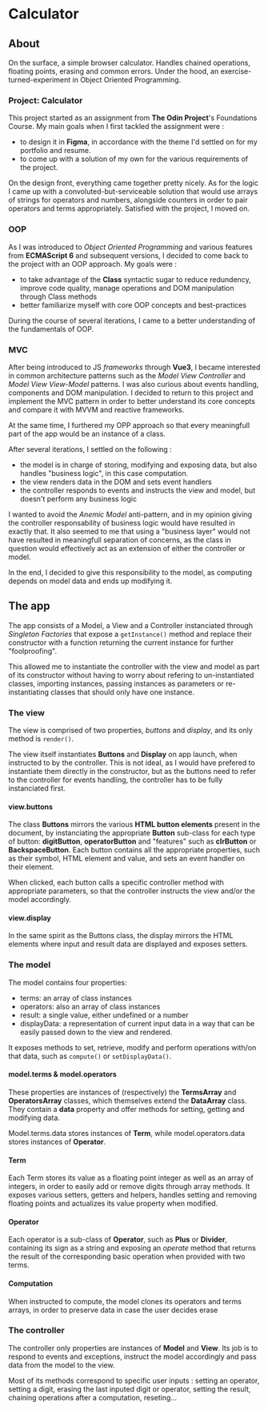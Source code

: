 # Calculator
## About
On the surface, a simple browser calculator. Handles chained operations, floating points, erasing and common errors. Under the hood, an exercise-turned-experiment in Object Oriented Programming.

### Project: Calculator
This project started as an assignment from **The Odin Project**'s Foundations Course. My main goals when I first tackled the assignment were :
- to design it in **Figma**, in accordance with the theme I'd settled on for my portfolio and resume.
- to come up with a solution of my own for the various requirements of the project.

On the design front, everything came together pretty nicely. As for the logic I came up with  a convoluted-but-serviceable solution that would use arrays of strings for operators and numbers, alongside counters in order to pair operators and terms appropriately. Satisfied with the project, I moved on.

### OOP
As I was introduced to *Object Oriented Programming* and various features from **ECMAScript 6** and subsequent versions, I decided to come back to the project with an OOP approach. My goals were : 
- to take advantage of the **Class** syntactic sugar to reduce redundency, improve code quality, manage operations and DOM manipulation through Class methods
- better familiarize myself with core OOP concepts and best-practices

During the course of several iterations, I came to a better understanding of the fundamentals of OOP.

### MVC
After being introduced to JS *frameworks* through **Vue3**, I became interested in common architecture patterns such as the *Model View Controller* and *Model View View-Model* patterns. I was also curious about events handling, components and DOM manipulation. I decided to return to this project and implement the MVC pattern in order to better understand its core concepts and compare it with MVVM and reactive frameworks.

At the same time, I furthered my OPP approach so that every meaningfull part of the app would be an instance of a class.

After several iterations, I settled on the following :
- the model is in charge of storing, modifying and exposing data, but also handles "business logic", in this case computation. 
- the view renders data in the DOM and sets event handlers
- the controller responds to events and instructs the view and model, but doesn't perform any business logic

I wanted to avoid the *Anemic Model* anti-pattern, and in my opinion giving the controller responsability of business logic would have resulted in exactly that. It also seemed to me that using a "business layer" would not have resulted in meaningfull separation of concerns, as the class in question would effectively act as an extension of either the controller or model.

In the end, I decided to give this responsibility to the model, as computing depends on model data and ends up modifying it.

## The app
The app consists of a Model, a View and a Controller instanciated through *Singleton Factories* that expose a `getInstance()` method and replace their constructor with a function returning the current instance for further "foolproofing".

This allowed me to instantiate the controller with the view and model as part of its constructor without having to worry about refering to un-instantiated classes, importing instances, passing instances as parameters or re-instantiating classes that should only have one instance.

### The view
The view is comprised of two properties, *buttons* and *display*, and its only method is `render()`.

The view itself instantiates **Buttons** and **Display** on app launch, when instructed to by the controller. This is not ideal, as I would have prefered to instantiate them directly in the constructor, but as the buttons need to refer to the controller for events handling, the controller has to be fully instanciated first.

#### view.buttons
The class **Buttons** mirrors the various **HTML button elements** present in the document, by instanciating the appropriate **Button** sub-class for each type of button: **digitButton**, **operatorButton** and "features" such as **clrButton** or **BackspaceButton**. Each button contains all the appropriate properties, such as their symbol, HTML element and value, and sets an event handler on their element.

When clicked, each button calls a specific controller method with appropriate parameters, so that the controller instructs the view and/or the model accordingly.

#### view.display
In the same spirit as the Buttons class, the display mirrors the HTML elements where input and result data are displayed and exposes setters.

### The model
The model contains four properties: 

- terms: an array of class instances
- operators: also an array of class instances
- result: a single value, either undefined or a number
- displayData: a representation of current input data in a way that can be easily passed down to the view and rendered.

It exposes methods to set, retrieve, modify and perform operations with/on that data, such as ``compute()`` or ``setDisplayData()``.

#### model.terms & model.operators
These properties are instances of (respectively) the **TermsArray** and **OperatorsArray** classes, which themselves extend the **DataArray** class. They contain a **data** property and offer methods for setting, getting and modifying data.

Model.terms.data stores instances of **Term**, while model.operators.data stores instances of **Operator**.


#### Term
Each Term stores its value as a floating point integer as well as an array of integers, in order to easily add or remove digits through array methods. It exposes various setters, getters and helpers, handles setting and removing floating points and actualizes its value property when modified.

#### Operator
Each operator is a sub-class of **Operator**, such as **Plus** or **Divider**, containing its sign as a string and exposing an *operate* method that returns the result of the corresponding basic operation when provided with two terms.

#### Computation

When instructed to compute, the model clones its operators and terms arrays, in order to preserve data in case the user decides erase 

### The controller
The controller only properties are instances of **Model** and **View**. Its job is to respond to events and exceptions, instruct the model accordingly and pass data from the model to the view.

Most of its methods correspond to specific user inputs : setting an operator, setting a digit, erasing the last inputed digit or operator, setting the result, chaining operations after a computation, reseting... 